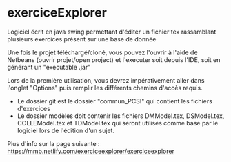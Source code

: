 # exerciceExplorer
Logiciel écrit en java swing permettant d'éditer un fichier tex rassamblant plusieurs exercices présent sur une base de donnée

Une fois le projet téléchargé/cloné, vous pouvez l'ouvrir à l'aide de Netbeans (ouvrir projet/open project) et l'executer soit depuis l'IDE, soit en générant un "executable .jar"


Lors de la première utilisation, vous devrez impérativement aller dans l'onglet "Options" puis remplir les différents chemins d'accès requis.

- Le dossier git est le dossier "commun_PCSI" qui contient les fichiers d'exercices
- Le dossier modèles doit contenir les fichiers DMModel.tex, DSModel.tex, COLLEModel.tex et TDModel.tex qui seront utilisés comme base par le logiciel lors de l'édition d'un sujet.


Plus d'info sur la page suivante : 
https://mmb.netlify.com/exerciceexplorer/exerciceexplorer

